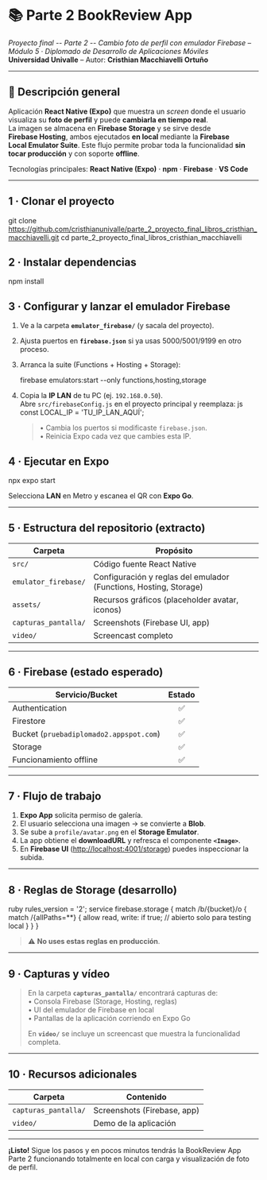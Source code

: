 # 📚 Parte 2 BookReview App

*Proyecto final -- Parte 2 -- Cambio foto de perfil con emulador Firebase – Módulo 5 · Diplomado de Desarrollo de Aplicaciones Móviles*  
**Universidad Univalle** – Autor: **Cristhian Macchiavelli Ortuño**

---

## 📑 Descripción general

Aplicación **React Native (Expo)** que muestra un *screen* donde el usuario visualiza su **foto de perfil** y puede **cambiarla en tiempo real**.  
La imagen se almacena en **Firebase Storage** y se sirve desde **Firebase Hosting**, ambos ejecutados **en local** mediante la **Firebase Local Emulator Suite**. Este flujo permite probar toda la funcionalidad **sin tocar producción** y con soporte **offline**.

Tecnologías principales: **React Native (Expo)** · **npm** · **Firebase** · **VS Code**

---

## 1 · Clonar el proyecto

git clone https://github.com/cristhianunivalle/parte_2_proyecto_final_libros_cristhian_macchiavelli.git
cd parte_2_proyecto_final_libros_cristhian_macchiavelli


## 2 · Instalar dependencias

npm install


## 3 · Configurar y lanzar el emulador Firebase
1. Ve a la carpeta **`emulator_firebase/`** (y sacala del proyecto).  
2. Ajusta puertos en **`firebase.json`** si ya usas 5000/5001/9199 en otro proceso.  
3. Arranca la suite (Functions + Hosting + Storage):
   
   firebase emulators:start --only functions,hosting,storage
   
4. Copia la **IP LAN** de tu PC (ej. `192.168.0.50`).  
   Abre `src/firebaseConfig.js` en el proyecto principal y reemplaza:
   js
   const LOCAL_IP = 'TU_IP_LAN_AQUÍ';
   
   > • Cambia los puertos si modificaste `firebase.json`.  
   > • Reinicia Expo cada vez que cambies esta IP.

## 4 · Ejecutar en Expo

npx expo start

Selecciona **LAN** en Metro y escanea el QR con **Expo Go**.

---

## 5 · Estructura del repositorio (extracto)
| Carpeta              | Propósito                                                         |
|----------------------|-------------------------------------------------------------------|
| `src/`               | Código fuente React Native                                        |
| `emulator_firebase/` | Configuración y reglas del emulador (Functions, Hosting, Storage) |
| `assets/`            | Recursos gráficos (placeholder avatar, iconos)                    |
| `capturas_pantalla/` | Screenshots (Firebase UI, app)                                    |
| `video/`             | Screencast completo                                               |

---

## 6 · Firebase (estado esperado)
| Servicio/Bucket                         | Estado |
|-----------------------------------------|:------:|
| Authentication                          | ✅ |
| Firestore                               | ✅ |
| Bucket (`pruebadiplomado2.appspot.com`) | ✅ |
| Storage                                 | ✅ |
| Funcionamiento offline                  | ✅ |

---

## 7 · Flujo de trabajo
1. **Expo App** solicita permiso de galería.  
2. El usuario selecciona una imagen → se convierte a **Blob**.  
3. Se sube a `profile/avatar.png` en el **Storage Emulator**.  
4. La app obtiene el **downloadURL** y refresca el componente **`<Image>`**.  
5. En **Firebase UI** (<http://localhost:4001/storage>) puedes inspeccionar la subida.

---

## 8 · Reglas de Storage (desarrollo)
ruby
rules_version = '2';
service firebase.storage {
  match /b/{bucket}/o {
    match /{allPaths=**} {
      allow read, write: if true; // abierto solo para testing local
    }
  }
}

> ⚠️ **No uses estas reglas en producción**.

---

## 9 · Capturas y vídeo
> En la carpeta **`capturas_pantalla/`** encontrará capturas de:  
> • Consola Firebase (Storage, Hosting, reglas)  
> • UI del emulador de Firebase en local  
> • Pantallas de la aplicación corriendo en Expo Go  
>
> En **`video/`** se incluye un screencast que muestra la funcionalidad completa.

---

## 10 · Recursos adicionales
| Carpeta              | Contenido                   |
|----------------------|-----------------------------|
| `capturas_pantalla/` | Screenshots (Firebase, app) |
| `video/`             | Demo de la aplicación       |

---

**¡Listo!** Sigue los pasos y en pocos minutos tendrás la BookReview App Parte 2 funcionando totalmente en local con carga y visualización de foto de perfil.

